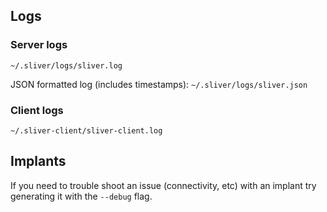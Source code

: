 ## Logs

### Server logs

`~/.sliver/logs/sliver.log`

JSON formatted log (includes timestamps): `~/.sliver/logs/sliver.json` 

### Client logs

`~/.sliver-client/sliver-client.log`

## Implants

If you need to trouble shoot an issue (connectivity, etc) with an implant try generating it with the `--debug` flag.